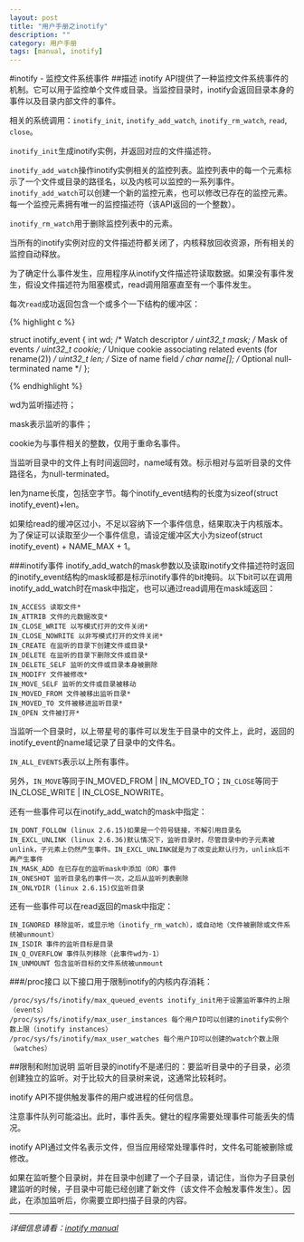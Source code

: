 ```yaml
---
layout: post
title: "用户手册之inotify"
description: ""
category: 用户手册
tags: [manual, inotify]
---
```

#inotify - 监控文件系统事件
##描述
inotify API提供了一种监控文件系统事件的机制。它可以用于监控单个文件或目录。当监控目录时，inotify会返回目录本身的事件以及目录内部文件的事件。

相关的系统调用：`inotify_init`, `inotify_add_watch`, `inotify_rm_watch`, `read`, `close`。

`inotify_init`生成inotify实例，并返回对应的文件描述符。

`inotify_add_watch`操作inotify实例相关的监控列表。监控列表中的每一个元素标示了一个文件或目录的路径名，以及内核可以监控的一系列事件。`inotify_add_watch`可以创建一个新的监控元素，也可以修改已存在的监控元素。每一个监控元素拥有唯一的监控描述符（该API返回的一个整数）。

`inotify_rm_watch`用于删除监控列表中的元素。

当所有的inotify实例对应的文件描述符都关闭了，内核释放回收资源，所有相关的监控自动释放。

为了确定什么事件发生，应用程序从inotify文件描述符读取数据。如果没有事件发生，假设文件描述符为阻塞模式，read调用阻塞直至有一个事件发生。

每次`read`成功返回包含一个或多个一下结构的缓冲区：

{% highlight c %}

struct inotify_event {
     int      wd;       /* Watch descriptor */
     uint32_t mask;     /* Mask of events */
     uint32_t cookie;   /* Unique cookie associating related
   						events (for rename(2)) */
     uint32_t len;      /* Size of name field */
     char     name[];   /* Optional null-terminated name */
};

{% endhighlight %}

wd为监听描述符；

mask表示监听的事件；

cookie为与事件相关的整数，仅用于重命名事件。

当监听目录中的文件上有时间返回时，name域有效。标示相对与监听目录的文件路径名，为null-terminated。

len为name长度，包括空字节。每个inotify_event结构的长度为sizeof(struct inotify_event)+len。

如果给read的缓冲区过小，不足以容纳下一个事件信息，结果取决于内核版本。为了保证可以读取至少一个事件信息，请设定缓冲区大小为sizeof(struct inotify_event) + NAME_MAX + 1。

###inotify事件
inotify_add_watch的mask参数以及读取inotify文件描述符时返回的inotify_event结构的mask域都是标示inotify事件的bit掩码。以下bit可以在调用inotify_add_watch时在mask中指定，也可以通过read调用在mask域返回：

	IN_ACCESS 读取文件*
	IN_ATTRIB 文件的元数据改变*
	IN_CLOSE_WRITE 以写模式打开的文件关闭*
	IN_CLOSE_NOWRITE 以非写模式打开的文件关闭*
	IN_CREATE 在监听的目录下创建文件或目录*
	IN_DELETE 在监听的目录下删除文件或目录*
	IN_DELETE_SELF 监听的文件或目录本身被删除
	IN_MODIFY 文件被修改*
	IN_MOVE_SELF 监听的文件或目录被移动
	IN_MOVED_FROM 文件被移出监听目录*
	IN_MOVED_TO 文件被移进监听目录*
	IN_OPEN 文件被打开*
当监听一个目录时，以上带星号的事件可以发生于目录中的文件上，此时，返回的inotify_event的name域记录了目录中的文件名。

`IN_ALL_EVENTS`表示以上所有事件。

另外，`IN_MOVE`等同于IN_MOVED_FROM | IN_MOVED_TO；`IN_CLOSE`等同于IN_CLOSE_WRITE | IN_CLOSE_NOWRITE。

还有一些事件可以在inotify_add_watch的mask中指定：

	IN_DONT_FOLLOW (linux 2.6.15)如果是一个符号链接，不解引用目录名
	IN_EXCL_UNLINK (linux 2.6.36)默认情况下，监听目录时，尽管目录中的子元素被unlink，子元素上仍然产生事件。IN_EXCL_UNLINK就是为了改变此默认行为，unlink后不再产生事件
	IN_MASK_ADD 在已存在的监听mask中添加（OR）事件
	IN_ONESHOT 监听目录名的事件一次，之后从监听列表删除
	IN_ONLYDIR (linux 2.6.15)仅监听目录

还有一些事件可以在read返回的mask中指定：

	IN_IGNORED 移除监听，或显示地（inotify_rm_watch），或自动地（文件被删除或文件系统被unmount）
	IN_ISDIR 事件的监听目标是目录
	IN_Q_OVERFLOW 事件队列移除（此事件wd为-1）
	IN_UNMOUNT 包含监听目标的文件系统被unmount
###/proc接口
以下接口用于限制inotify的内核内存消耗：

	/proc/sys/fs/inotify/max_queued_events inotify_init用于设置监听事件的上限（events）
	/proc/sys/fs/inotify/max_user_instances 每个用户ID可以创建的inotify实例个数上限（inotify instances）
	/proc/sys/fs/inotify/max_user_watches 每个用户ID可以创建的watch个数上限（watches）
##限制和附加说明
监听目录的inotify不是递归的：要监听目录中的子目录，必须创建独立的监听。对于比较大的目录树来说，这通常比较耗时。

inotify API不提供触发事件的用户或进程的任何信息。

注意事件队列可能溢出。此时，事件丢失。健壮的程序需要处理事件可能丢失的情况。

inotify API通过文件名表示文件，但当应用经常处理事件时，文件名可能被删除或修改。

如果在监听整个目录树，并在目录中创建了一个子目录，请记住，当你为子目录创建监听的时候，子目录中可能已经创建了新文件（该文件不会触发事件发生）。因此，在添加监听后，你需要立即扫描子目录的内容。

---
*详细信息请看：[inotify manual](http://manpages.debian.org/cgi-bin/man.cgi?query=inotify&apropos=0&sektion=0&manpath=Debian+7.0+wheezy&format=html&locale=en)*
